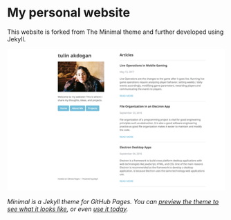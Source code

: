 # My personal website

This website is forked from The Minimal theme and further developed using Jekyll. 

![Screenshot](/assets/img/screenshot.png)

*Minimal is a Jekyll theme for GitHub Pages. You can [preview the theme to see what it looks like](http://pages-themes.github.io/minimal), or even [use it today](#usage).*



